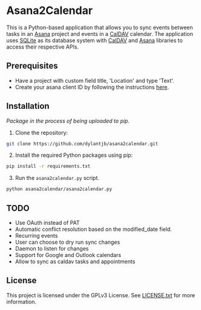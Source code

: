 # Asana2Calendar

This is a Python-based application that allows you to sync events between tasks in an [Asana](https://asana.com) project and events in a [CalDAV](https://wikipedia.org/wiki/CalDAV) calendar. The application uses [SQLite](https://github.com/sqlite/sqlite) as its database system with [CalDAV](https://github.com/python-caldav/caldav) and [Asana](https://github.com/Asana/python-asana) libraries to access their respective APIs.

## Prerequisites
- Have a project with custom field title, 'Location' and type 'Text'.
- Create your asana client ID by following the instructions [here](https://developers.asana.com/docs/personal-access-token).

## Installation
*Package in the process of being uploaded to pip.*

1. Clone the repository:
```bash
git clone https://github.com/dylantjb/asana2calendar.git
```

2. Install the required Python packages using pip:
```bash
pip install -r requirements.txt
```

3. Run the `asana2calendar.py` script.
```bash
python asana2calendar/asana2calendar.py
```

## TODO
- Use OAuth instead of PAT
- Automatic conflict resolution based on the modified_date field.
- Recurring events
- User can choose to dry run sync changes
- Daemon to listen for changes
- Support for Google and Outlook calendars
- Allow to sync as caldav tasks and appointments

## License
This project is licensed under the GPLv3 License. See [LICENSE.txt](LICENSE.txt) for more information.

